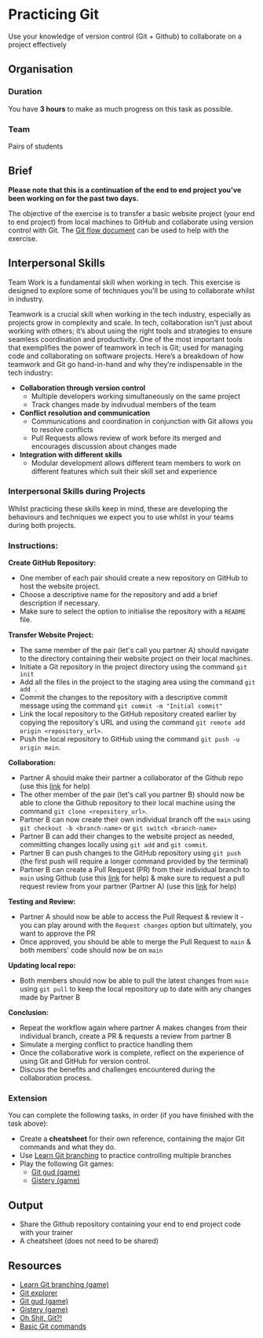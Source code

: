# Practicing Git

Use your knowledge of version control (Git + Github) to collaborate on a project effectively 

## Organisation

### Duration

You have **3 hours** to make as much progress on this task as possible.

### Team

Pairs of students

## Brief

**Please note that this is a continuation of the end to end project you've been working on for the past two days.**

The objective of the exercise is to transfer a basic website project (your end to end project) from local machines to GitHub and collaborate using version control with Git. The [Git flow document](../git-notes/git-flow.md) can be used to help with the exercise. 

## Interpersonal Skills

Team Work is a fundamental skill when working in tech. This exercise is designed to explore some of techniques you'll be using to collaborate whilst in industry. 

Teamwork is a crucial skill when working in the tech industry, especially as projects grow in complexity and scale. In tech, collaboration isn't just about working with others; it’s about using the right tools and strategies to ensure seamless coordination and productivity. One of the most important tools that exemplifies the power of teamwork in tech is Git; used for managing code and collaborating on software projects. Here’s a breakdown of how teamwork and Git go hand-in-hand and why they’re indispensable in the tech industry:
- **Collaboration through version control**
  - Multiple developers working simultaneously on the same project
  - Track changes made by indivudual members of the team
- **Conflict resolution and communication**
  - Communications and coordination in conjunction with Git allows you to resolve conflicts
  - Pull Requests allows review of work before its merged and encourages discussion about changes made
- **Integration with different skills**
  - Modular development allows different team members to work on different features which suit their skill set and experience 

### Interpersonal Skills during Projects

Whilst practicing these skills keep in mind, these are developing the behaviours and techniques we expect you to use whilst in your teams during both projects. 

### Instructions:

**Create GitHub Repository:**
- One member of each pair should create a new repository on GitHub to host the website project.
- Choose a descriptive name for the repository and add a brief description if necessary.
- Make sure to select the option to initialise the repository with a `README` file.

**Transfer Website Project:**
- The same member of the pair (let's call you partner A) should navigate to the directory containing their website project on their local machines.
- Initiate a Git repository in the project directory using the command `git init`
- Add all the files in the project to the staging area using the command `git add .`
- Commit the changes to the repository with a descriptive commit message using the command `git commit -m "Initial commit"`
- Link the local repository to the GitHub repository created earlier by copying the repository's URL and using the command `git remote add origin <repository_url>`.
- Push the local repository to GitHub using the command `git push -u origin main`.

**Collaboration:**
- Partner A should make their partner a collaborator of the Github repo (use this [link](https://docs.github.com/en/account-and-profile/setting-up-and-managing-your-personal-account-on-github/managing-access-to-your-personal-repositories/inviting-collaborators-to-a-personal-repository) for help)
- The other member of the pair (let's call you partner B) should now be able to clone the Github repository to their local machine using the command `git clone <repository_url>`.
- Partner B can now create their own individual branch off the `main` using `git checkout -b <branch-name>` or `git switch <branch-name>`
- Partner B can add their changes to the website project as needed, committing changes locally using `git add` and `git commit`.
- Partner B can push changes to the GitHub repository using `git push` (the first push will require a longer command provided by the terminal)
- Partner B can create a Pull Request (PR) from their individual branch to `main` using Github (use this [link](https://docs.github.com/en/pull-requests/collaborating-with-pull-requests/proposing-changes-to-your-work-with-pull-requests/creating-a-pull-request) for help) & make sure to request a pull request review from your partner (Partner A) (use this [link](https://docs.github.com/en/pull-requests/collaborating-with-pull-requests/proposing-changes-to-your-work-with-pull-requests/requesting-a-pull-request-review) for help)

**Testing and Review:**
- Partner A should now be able to access the Pull Request & review it - you can play around with the `Request changes` option but ultimately, you want to approve the PR
- Once approved, you should be able to merge the Pull Request to `main` & both members' code should now be on `main` 

**Updating local repo:**
- Both members should now be able to pull the latest changes from `main` using `git pull` to keep the local repository up to date with any changes made by Partner B 

**Conclusion:**
- Repeat the workflow again where partner A makes changes from their individual branch, create a PR & requests a review from partner B
- Simulate a merging conflict to practice handling them 
- Once the collaborative work is complete, reflect on the experience of using Git and GitHub for version control.
- Discuss the benefits and challenges encountered during the collaboration process.

### Extension

You can complete the following tasks, in order (if you have finished with the task above):

- Create a **cheatsheet** for their own reference, containing the major Git commands and what they do.
- Use [Learn Git branching](https://learngitbranching.js.org/) to practice controlling multiple branches
- Play the following Git games:
  - [Git gud (game)](https://github.com/benthayer/git-gud)
  - [Gistery (game)](https://github.com/nivbend/gitstery)
    
## Output

- Share the Github repository containing your end to end project code with your trainer
- A cheatsheet (does not need to be shared)

## Resources

- [Learn Git branching (game)](https://learngitbranching.js.org/)
- [Git explorer](https://gitexplorer.com/)
- [Git gud (game)](https://github.com/benthayer/git-gud)
- [Gistery (game)](https://github.com/nivbend/gitstery)
- [Oh Shit, Git?!](https://ohshitgit.com/)
- [Basic Git commands](https://www.freecodecamp.org/news/how-to-use-basic-git-and-github-commands/)
